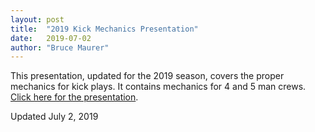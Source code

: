 ```yaml
---
layout: post
title:  "2019 Kick Mechanics Presentation"
date:   2019-07-02
author: "Bruce Maurer"
---
```


This presentation, updated for the 2019 season, covers the proper mechanics for
kick plays. It contains mechanics for 4 and 5 man crews. [Click here for the
presentation](https://storage.googleapis.com/ohsaa-websites/mechanics/2019%20Kick%20Plays%20PPT%205%20%20and%204%20Man.pptx).

Updated July 2, 2019
